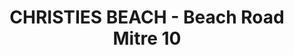 ---
title: "CHRISTIES BEACH - Beach Road Mitre 10"
url: /christies-beach/christies-beach-beach-road-mitre-10/
shop: hardware
---